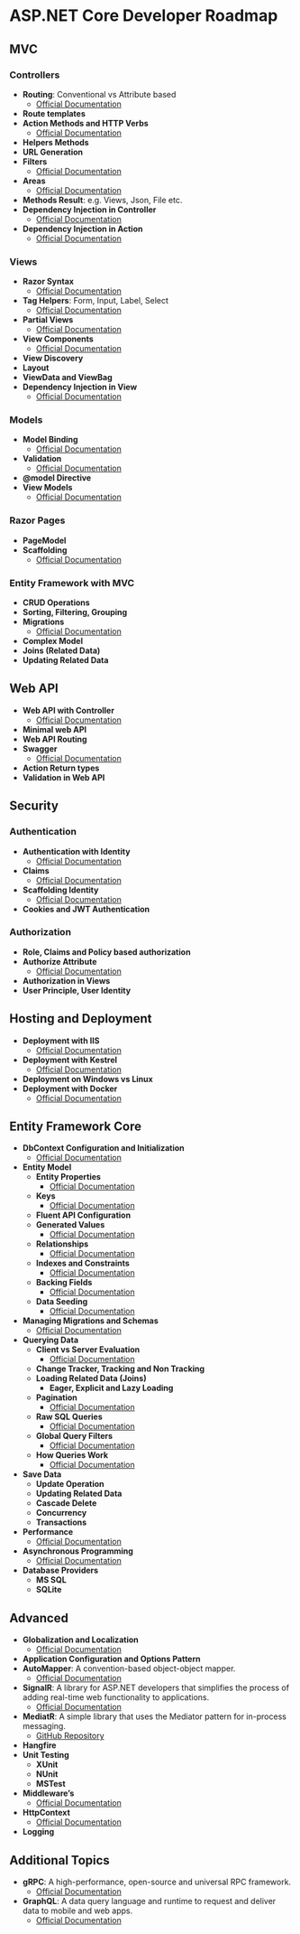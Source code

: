 # ASP.NET Core Developer Roadmap

## MVC

### Controllers

- **Routing**: Conventional vs Attribute based
  - [Official Documentation](https://docs.microsoft.com/en-us/aspnet/core/mvc/controllers/routing?view=aspnetcore-7.0)
- **Route templates**
- **Action Methods and HTTP Verbs**
  - [Official Documentation](https://docs.microsoft.com/en-us/aspnet/core/mvc/controllers/actions?view=aspnetcore-7.0)
- **Helpers Methods**
- **URL Generation**
- **Filters**
  - [Official Documentation](https://docs.microsoft.com/en-us/aspnet/core/mvc/controllers/filters?view=aspnetcore-7.0)
- **Areas**
  - [Official Documentation](https://docs.microsoft.com/en-us/aspnet/core/mvc/controllers/areas?view=aspnetcore-7.0)
- **Methods Result**: e.g. Views, Json, File etc.
- **Dependency Injection in Controller**
  - [Official Documentation](https://docs.microsoft.com/en-us/aspnet/core/mvc/controllers/dependency-injection?view=aspnetcore-7.0)
- **Dependency Injection in Action**
  - [Official Documentation](https://docs.microsoft.com/en-us/aspnet/core/mvc/controllers/dependency-injection?view=aspnetcore-7.0)

### Views

- **Razor Syntax**
  - [Official Documentation](https://docs.microsoft.com/en-us/aspnet/core/mvc/views/razor?view=aspnetcore-7.0)
- **Tag Helpers**: Form, Input, Label, Select
  - [Official Documentation](https://docs.microsoft.com/en-us/aspnet/core/mvc/views/tag-helpers/intro?view=aspnetcore-7.0)
- **Partial Views**
  - [Official Documentation](https://docs.microsoft.com/en-us/aspnet/core/mvc/views/partial?view=aspnetcore-7.0)
- **View Components**
  - [Official Documentation](https://docs.microsoft.com/en-us/aspnet/core/mvc/views/view-components?view=aspnetcore-7.0)
- **View Discovery**
- **Layout**
- **ViewData and ViewBag**
- **Dependency Injection in View**
  - [Official Documentation](https://docs.microsoft.com/en-us/aspnet/core/mvc/views/dependency-injection?view=aspnetcore-7.0)

### Models

- **Model Binding**
  - [Official Documentation](https://docs.microsoft.com/en-us/aspnet/core/mvc/models/model-binding?view=aspnetcore-7.0)
- **Validation**
  - [Official Documentation](https://docs.microsoft.com/en-us/aspnet/core/mvc/models/validation?view=aspnetcore-7.0)
- **@model Directive**
- **View Models**
  - [Official Documentation](https://docs.microsoft.com/en-us/aspnet/core/mvc/views/overview?view=aspnetcore-7.0)

### Razor Pages

- **PageModel**
- **Scaffolding**
  - [Official Documentation](https://docs.microsoft.com/en-us/aspnet/core/razor-pages/?view=aspnetcore-7.0&tabs=visual-studio)

### Entity Framework with MVC

- **CRUD Operations**
- **Sorting, Filtering, Grouping**
- **Migrations**
  - [Official Documentation](https://docs.microsoft.com/en-us/ef/core/managing-schemas/migrations/?view=aspnetcore-7.0)
- **Complex Model**
- **Joins (Related Data)**
- **Updating Related Data**

## Web API

- **Web API with Controller**
  - [Official Documentation](https://docs.microsoft.com/en-us/aspnet/core/web-api/?view=aspnetcore-7.0)
- **Minimal web API**
- **Web API Routing**
- **Swagger**
  - [Official Documentation](https://docs.microsoft.com/en-us/aspnet/core/tutorials/getting-started-with-swashbuckle?view=aspnetcore-7.0&tabs=visual-studio)
- **Action Return types**
- **Validation in Web API**

## Security

### Authentication

- **Authentication with Identity**
  - [Official Documentation](https://docs.microsoft.com/en-us/aspnet/core/security/authentication/identity?view=aspnetcore-7.0&tabs=visual-studio)
- **Claims**
  - [Official Documentation](https://docs.microsoft.com/en-us/aspnet/core/security/authentication/claims?view=aspnetcore-7.0)
- **Scaffolding Identity**
  - [Official Documentation](https://docs.microsoft.com/en-us/aspnet/core/security/authentication/scaffold-identity?view=aspnetcore-7.0&tabs=visual-studio)
- **Cookies and JWT Authentication**

### Authorization

- **Role, Claims and Policy based authorization**
- **Authorize Attribute**
  - [Official Documentation](https://docs.microsoft.com/en-us/aspnet/core/security/authorization/simple?view=aspnetcore-7.0)
- **Authorization in Views**
- **User Principle, User Identity**

## Hosting and Deployment

- **Deployment with IIS**
  - [Official Documentation](https://docs.microsoft.com/en-us/aspnet/core/host-and-deploy/iis/?view=aspnetcore-7.0)
- **Deployment with Kestrel**
  - [Official Documentation](https://docs.microsoft.com/en-us/aspnet/core/fundamentals/servers/kestrel?view=aspnetcore-7.0)
- **Deployment on Windows vs Linux**
- **Deployment with Docker**
  - [Official Documentation](https://docs.microsoft.com/en-us/aspnet/core/host-and-deploy/docker/?view=aspnetcore-7.0)

## Entity Framework Core

- **DbContext Configuration and Initialization**
  - [Official Documentation](https://docs.microsoft.com/en-us/ef/core/dbcontext-configuration/)
- **Entity Model**
  - **Entity Properties**
    - [Official Documentation](https://docs.microsoft.com/en-us/ef/core/modeling/)
  - **Keys**
    - [Official Documentation](https://docs.microsoft.com/en-us/ef/core/modeling/keys)
  - **Fluent API Configuration**
  - **Generated Values**
    - [Official Documentation](https://docs.microsoft.com/en-us/ef/core/modeling/generated-properties)
  - **Relationships**
    - [Official Documentation](https://docs.microsoft.com/en-us/ef/core/modeling/relationships)
  - **Indexes and Constraints**
    - [Official Documentation](https://docs.microsoft.com/en-us/ef/core/modeling/indexes)
  - **Backing Fields**
    - [Official Documentation](https://docs.microsoft.com/en-us/ef/core/modeling/backing-field)
  - **Data Seeding**
    - [Official Documentation](https://docs.microsoft.com/en-us/ef/core/modeling/data-seeding)
- **Managing Migrations and Schemas**
  - [Official Documentation](https://docs.microsoft.com/en-us/ef/core/managing-schemas/migrations/?view=aspnetcore-7.0)
- **Querying Data**
  - **Client vs Server Evaluation**
    - [Official Documentation](https://docs.microsoft.com/en-us/ef/core/querying/client-eval)
  - **Change Tracker, Tracking and Non Tracking**
  - **Loading Related Data (Joins)**
    - **Eager, Explicit and Lazy Loading**
  - **Pagination**
    - [Official Documentation](https://docs.microsoft.com/en-us/ef/core/querying/related-data)
  - **Raw SQL Queries**
    - [Official Documentation](https://docs.microsoft.com/en-us/ef/core/querying/raw-sql)
  - **Global Query Filters**
    - [Official Documentation](https://docs.microsoft.com/en-us/ef/core/querying/filters)
  - **How Queries Work**
    - [Official Documentation](https://docs.microsoft.com/en-us/ef/core/querying/)
- **Save Data**
  - **Update Operation**
  - **Updating Related Data**
  - **Cascade Delete**
  - **Concurrency**
  - **Transactions**
- **Performance**
  - [Official Documentation](https://docs.microsoft.com/en-us/ef/core/performance/)
- **Asynchronous Programming**
  - [Official Documentation](https://docs.microsoft.com/en-us/ef/core/miscellaneous/async)
- **Database Providers**
  - **MS SQL**
  - **SQLite**

## Advanced

- **Globalization and Localization**
  - [Official Documentation](https://docs.microsoft.com/en-us/aspnet/core/fundamentals/localization?view=aspnetcore-7.0)
- **Application Configuration and Options Pattern**
- **AutoMapper**: A convention-based object-object mapper.
  - [Official Documentation](https://docs.automapper.org/en/stable/Getting-started.html)
- **SignalR**: A library for ASP.NET developers that simplifies the process of adding real-time web functionality to applications.
  - [Official Documentation](https://docs.microsoft.com/en-us/aspnet/core/signalr/introduction?view=aspnetcore-7.0)
- **MediatR**: A simple library that uses the Mediator pattern for in-process messaging.
  - [GitHub Repository](https://github.com/jbogard/MediatR)
- **Hangfire**
- **Unit Testing**
  - **XUnit**
  - **NUnit**
  - **MSTest**
- **Middleware’s**
  - [Official Documentation](https://docs.microsoft.com/en-us/aspnet/core/fundamentals/middleware/?view=aspnetcore-7.0)
- **HttpContext**
  - [Official Documentation](https://docs.microsoft.com/en-us/aspnet/core/fundamentals/http-context?view=aspnetcore-7.0)
- **Logging**

## Additional Topics

- **gRPC**: A high-performance, open-source and universal RPC framework.
  - [Official Documentation](https://docs.microsoft.com/en-us/aspnet/core/grpc/?view=aspnetcore-7.0)
- **GraphQL**: A data query language and runtime to request and deliver data to mobile and web apps.
  - [Official Documentation](https://docs.microsoft.com/en-us/azure/architecture/patterns/graphql)

